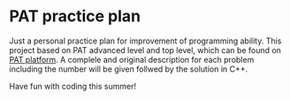 # PAT practice plan
Just a personal practice plan for improvement of programming ability.
This project based on PAT advanced level and top level, which can be found on [PAT platform](https://pintia.cn).
A complele and original description for each problem including the number will be given follwed by the solution in C++.

Have fun with coding this summer!
